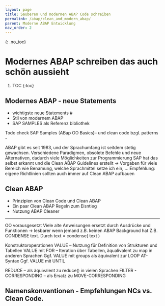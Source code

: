 ```yaml
---
layout: page
title: Sauberen und modernen ABAP Code schreiben
permalink: /abap/clean_and_modern_abap/
parent: Moderne ABAP Entwicklung
nav_order: 2
---
```


{: .no_toc}
# Modernes ABAP schreiben das auch schön aussieht

1. TOC
{:toc}

## Modernes ABAP - neue Statements 
- wichtigste neue Statements #
- Stil von modernem ABAP
- SAP SAMPLES als Referenz bibliothek

Todo check SAP Samples (ABap OO Basics)– und clean code bzgl. patterns - 

ABAP gibt es seit 1983, und der Sprachumfang ist seitdem stetig gewachsen.
Verschiedene Paradigmen, obsolete Befehle und neue Alternativen, dadurch viele Möglichkeiten zur Programmierung
SAP hat das selbst erkannt und die Clean ABAP Guidelines erstellt -> Vorgaben für viele Bereich wie Benamung, welche Sprachmittel setze ich ein, ...
Empfehlung: eigene Richtlinien sollten auch immer auf Clean ABAP aufbauen




## Clean ABAP
- Prinzipien von Clean Code und Clean ABAP
- Ein paar Clean ABAP Regeln zum Eisntieg
- Nutzung ABAP Cleaner


----
OO vorausgesetzt
Viele alte Anweisungen ersetzt durch Ausdrücke und Funktionen -> lesbarer wenn jemand z.B. keinen ABAP Background hat
Z.B. CONDENSE text. Durch text = condense( text )

Konstruktoroperationen
VALUE – Nutzung für Definition von Strukturen und Tabellen
VALUE mit FOR – Iteration über Tabellen, äqualivalent zu map in anderen Sprachen
Ggf. VALUE mit groups als äquivalent zur LOOP AT-Syntax
Ggf. VALUE mit UNTIL

REDUCE – als äquivalent zu reduce() in vielen Sprachen
FILTER -
CORRESPONDING – als Ersatz zu MOVE-CORRESPONDING

## Namenskonventionen - Empfehlungen NCs vs. Clean Code.
